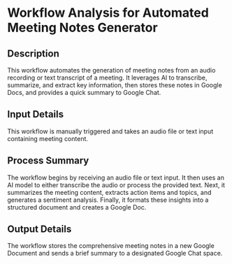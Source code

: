 # Workflow Analysis for Automated Meeting Notes Generator

## Description
This workflow automates the generation of meeting notes from an audio recording or text transcript of a meeting. It leverages AI to transcribe, summarize, and extract key information, then stores these notes in Google Docs, and provides a quick summary to Google Chat.

## Input Details
This workflow is manually triggered and takes an audio file or text input containing meeting content.

## Process Summary
The workflow begins by receiving an audio file or text input. It then uses an AI model to either transcribe the audio or process the provided text. Next, it summarizes the meeting content, extracts action items and topics, and generates a sentiment analysis. Finally, it formats these insights into a structured document and creates a Google Doc.

## Output Details
The workflow stores the comprehensive meeting notes in a new Google Document and sends a brief summary to a designated Google Chat space.
